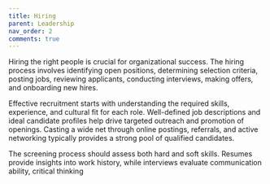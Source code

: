 ```yaml
---
title: Hiring
parent: Leadership
nav_order: 2
comments: true
---
```


Hiring the right people is crucial for organizational success. The hiring process involves identifying open positions, determining selection criteria, posting jobs, reviewing applicants, conducting interviews, making offers, and onboarding new hires.

Effective recruitment starts with understanding the required skills, experience, and cultural fit for each role. Well-defined job descriptions and ideal candidate profiles help drive targeted outreach and promotion of openings. Casting a wide net through online postings, referrals, and active networking typically provides a strong pool of qualified candidates.

The screening process should assess both hard and soft skills. Resumes provide insights into work history, while interviews evaluate communication ability, critical thinking